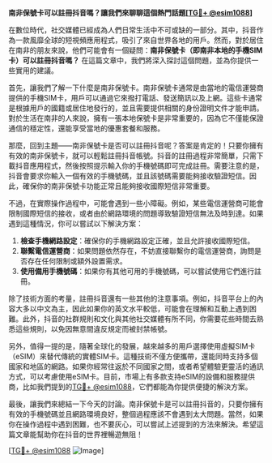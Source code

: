 **南非保號卡可以註冊抖音嗎？讓我們來聊聊這個熱門話題[[TG💪+ @esim1088](https://t.me/s/esim1088)]**

在數位時代，社交媒體已經成為人們日常生活中不可或缺的一部分。其中，抖音作為一款風靡全球的短視頻應用程式，吸引了來自世界各地的用戶。然而，對於居住在南非的朋友來說，他們可能會有一個疑問：**南非保號卡（即南非本地的手機SIM卡）可以註冊抖音嗎？** 在這篇文章中，我們將深入探討這個問題，並為你提供一些實用的建議。

首先，讓我們了解一下什麼是南非保號卡。南非保號卡通常是由當地的電信運營商提供的手機SIM卡，用戶可以通過它來撥打電話、發送簡訊以及上網。這些卡通常是根據用戶的國籍或居住地發行的，並且需要提供相關的身份證明文件才能申請。對於生活在南非的人來說，擁有一張本地保號卡是非常重要的，因為它不僅能保證通信的穩定性，還能享受當地的優惠套餐和服務。

那麼，回到主題——南非保號卡是否可以註冊抖音呢？答案是肯定的！只要你擁有有效的南非保號卡，就可以輕鬆註冊抖音帳號。抖音的註冊過程非常簡單，只需下載抖音應用程式，然後按照提示輸入你的手機號碼即可完成註冊。需要注意的是，抖音會要求你輸入一個有效的手機號碼，並且該號碼需要能夠接收驗證短信。因此，確保你的南非保號卡功能正常且能夠接收國際短信非常重要。

不過，在實際操作過程中，可能會遇到一些小障礙。例如，某些電信運營商可能會限制國際短信的接收，或者由於網路環境的問題導致驗證短信無法及時到達。如果遇到這種情況，你可以嘗試以下解決方案：

1. **檢查手機網路設定**：確保你的手機網路設定正確，並且允許接收國際短信。
2. **聯繫電信運營商**：如果問題依然存在，不妨直接聯繫你的電信運營商，詢問是否存在任何限制或額外設置需求。
3. **使用備用手機號碼**：如果你有其他可用的手機號碼，可以嘗試使用它們進行註冊。

除了技術方面的考量，註冊抖音還有一些其他的注意事項。例如，抖音平台上的內容大多以中文為主，因此如果你的英文水平較低，可能會在理解和互動上遇到困難。此外，抖音的社群規則和文化與其他社交媒體有所不同，你需要花些時間去熟悉這些規則，以免因無意間違反規定而被封禁帳號。

另外，值得一提的是，隨著全球化的發展，越來越多的用戶選擇使用虛擬SIM卡（eSIM）來替代傳統的實體SIM卡。這種技術不僅方便攜帶，還能同時支持多個國家和地區的網路。如果你經常往返於不同國家之間，或者希望體驗更靈活的通訊方式，可以考慮使用eSIM卡。目前，市場上有多款支持eSIM的設備和服務提供商，比如我們提到的[TG💪+ @esim1088](https://t.me/s/esim1088)，它們都能為你提供便捷的解決方案。

最後，讓我們來總結一下今天的討論。南非保號卡是可以註冊抖音的，只要你擁有有效的手機號碼並且網路環境良好，整個過程應該不會遇到太大問題。當然，如果你在操作過程中遇到困難，也不要灰心，可以嘗試上述提到的方法來解決。希望這篇文章能幫助你在抖音的世界裡暢遊無阻！

[[TG💪+ @esim1088](https://t.me/s/esim1088) ![Image](https://i.postimg.cc/4NQfJmqS/Snipaste-2025-05-13-00-14-12.png)]